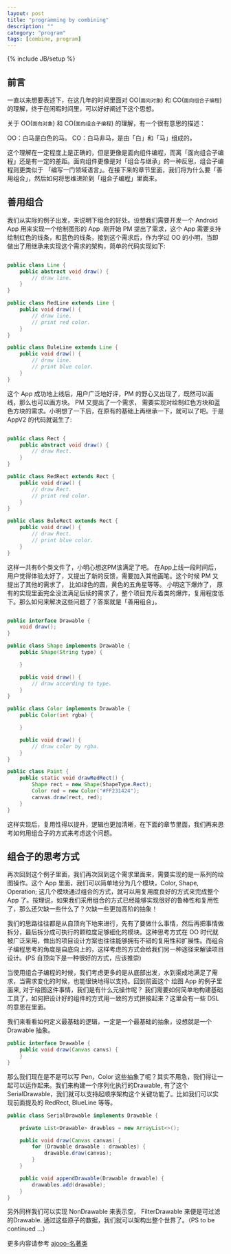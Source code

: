 ```yaml
---
layout: post
title: "programming by combining"
description: ""
category: "program"
tags: [combine, program]
---
```

{% include JB/setup %}

## 前言

一直以来想要表述下，在这几年的时间里面对 OO(`面向对象`) 和 CO(`面向组合子编程`) 的理解，终于在闲暇时间里，可以好好阐述下这个思想。

关于 OO(`面向对象`) 和 CO(`面向组合子编程`) 的理解，有一个很有意思的描述：

OO：白马是白色的马。
CO：白马非马，是由「白」和「马」组成的。

这个理解在一定程度上是正确的，但是更像是面向组件编程，而离「面向组合子编程」还是有一定的差距。面向组件更像是对「组合与继承」的一种反思，组合子编程则更类似于 「编写一门领域语言」。在接下来的章节里面，我们将为什么要「善用组合」，然后如何将思维进阶到「组合子编程」里面来。

## 善用组合

我们从实际的例子出发，来说明下组合的好处。设想我们需要开发一个 Android App 用来实现一个绘制图形的 App .刚开始 PM 提出了需求，这个 App 需要支持绘制红色的线条，和蓝色的线条，接到这个需求后，作为学过 OO 的小明，当即做出了用继承来实现这个需求的架构，简单的代码实现如下:

```java

public class Line {
	public abstract void draw() {
		// draw line.
	}
}

public class RedLine extends Line {
	public void draw() {
		// draw line.
		// print red color.
	}
}

public class BuleLine extends Line {
	public void draw() {
		// draw line.
		// print blue color.
	}
}

```

这个 App 成功地上线后，用户广泛地好评，PM 的野心又出现了，既然可以画线，那么也可以画方块。 PM 又提出了一个需求， 需要实现对绘制红色方块和蓝色方块的需求。小明想了一下后，在原有的基础上再继承一下，就可以了吧。于是 AppV2 的代码就诞生了:

```java

public class Rect {
	public abstract void draw() {
		// draw Rect.
	}
}

public class RedRect extends Rect {
	public void draw() {
		// draw Rect.
		// print red color.
	}
}

public class BuleRect extends Rect {
	public void draw() {
		// draw Rect.
		// print blue color.
	}
}

```

这样一共有6个类文件了，小明心想这PM该满足了吧。 在App上线一段时间后，用户觉得体验太好了，又提出了新的反馈，需要加入其他画笔。这个时候 PM 又提出了其他的需求了， 比如绿色的圆，黄色的五角星等等。 小明这下爆炸了， 原有的实现里面完全没法满足后续的需求了，整个项目充斥着类的爆炸，复用程度低下。那么如何来解决这些问题了？答案就是「善用组合」。

```java

public interface Drawable {
	void draw();
}

public class Shape implements Drawable {
	public Shape(String type) {

	}

	public void draw() {
		// draw according to type.
	}
}

public class Color implements Drawable {
	public Color(int rgba) {

	}

	public void draw() {
		// draw color by rgba.
	}
}

public class Paint {
	public static void drawRedRect() {
		Shape rect = new Shape(ShapeType.Rect);
		Color red = new Color("#FF231424");
		canvas.draw(rect, red);
	}
}

```

这样实现后，复用性得以提升，逻辑也更加清晰，在下面的章节里面，我们再来思考如何用组合子的方式来考虑这个问题。

## 组合子的思考方式

再次回到这个例子里面，我们再次回到这个需求里面来，需要实现的是一系列的绘图操作。这个 App 里面，我们可以简单地分为几个模块，Color, Shape, Operation; 这几个模块通过组合的方式，就可以用复用度良好的方式来完成整个 App 了。按理说，如果我们采用组合的方式已经能够实现很好的鲁棒性和复用性了，那么还欠缺一些什么了？欠缺一些更加高阶的抽象！

我们的思路往往都是从自顶向下地来进行，先有了要做什么事情，然后再把事情做拆分，最后拆分成可执行的颗粒度足够细化的模块。这种思考方式在 OO 时代就被广泛采用，做出的项目设计方案也往往能够拥有不错的复用性和扩展性。而组合子编程思考的角度是自底向上的，这样考虑的方式会给我们另一种途径来解读项目设计。(PS 自顶向下是一种很好的方式，应该推崇)

当使用组合子编程的时候，我们考虑更多的是从底部出发，水到渠成地满足了需求，当需求变化的时候，也能很快地得以支持。回到前面这个 绘图 App 的例子里面来, 对于绘图这件事情，我们是有什么元操作呢？ 我们需要如何简单地构建基础工具了，如何把设计好的组件的方式用一致的方式拼接起来？这里会有一些 DSL 的意思在里面。

我们来看看如何定义最基础的逻辑，一定是一个最基础的抽象，设想就是一个 Drawable 抽象。

```java
public interface Drawable {
	public void draw(Canvas canvs) {
	}
}
```

那么我们现在是不是可以写 Pen，Color 这些抽象了呢？其实不用急，我们得让一起可以运作起来。我们来构建一个序列化执行的Drawable, 有了这个SerialDrawable，我们就可以支持起顺序架构这个关键功能了。比如我们可以实现前面提及的 RedRect, BlueLine 等等。

```java
public class SerialDrawable implements Drawable {

	private List<Drawable> drawbles = new ArrayList<>();

	public void draw(Canvas canvas) {
		for (Drawable drawable : drawables) {
			drawable.draw(canvas);
		}
	}

	public void appendDrawable(Drawable drawable) {
		drawables.add(drawable);
	}
}
```
另外同样我们可以实现 NonDrawable 来表示空， FilterDrawable 来便是可过滤的Drawable. 通过这些原子的数据，我们就可以架构出整个世界了。（PS to be continued ...）

更多内容请参考 [ajooo-名著类](http://www.blogjava.net/ajoo/category/6968.html)